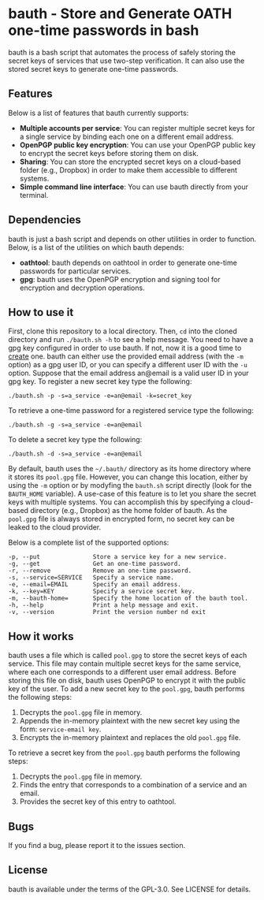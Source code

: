 bauth - Store and Generate OATH one-time passwords in bash
==========================================================                                                                   

bauth is a bash script that automates the process of safely storing the secret keys of services that use two-step verification. It can also use the stored secret keys to generate one-time passwords.

Features
--------

Below is a list of features that bauth currently supports:
- **Multiple accounts per service**: You can register multiple secret keys for a single service by binding each one on a different email address.
- **OpenPGP public key encryption**: You can use your OpenPGP public key to encrypt the secret keys before storing them on disk.
- **Sharing**: You can store the encrypted secret keys on a cloud-based folder (e.g., Dropbox) in order to make them accessible to different systems.
- **Simple command line interface**: You can use bauth directly from your terminal.
    
Dependencies
------------    
bauth is just a bash script and depends on other utilities in order to function. Below, is a list of the utilities on which bauth depends:
- **oathtool**: bauth depends on oathtool in order to generate one-time passwords for particular services.
- **gpg**: bauth uses the OpenPGP encryption and signing tool for encryption and decryption operations.

How to use it
-------------
First, clone this repository to a local directory. Then, `cd` into the cloned directory and run `./bauth.sh -h` to see a help message.
You need to have a gpg key configured in order to use bauth. If not, now it is a good time to [create](https://www.gnupg.org/documentation/howtos.html) one. bauth can either use the provided email address (with the `-m` option) as a gpg user ID, or you can specify a different user ID with the `-u` option.
Suppose that the email address an@email is a valid user ID in your gpg key. To register a new secret key type the following: 
```
./bauth.sh -p -s=a_service -e=an@email -k=secret_key
```
To retrieve a one-time password for a registered service type the following:
```
./bauth.sh -g -s=a_service -e=an@email
```
To delete a secret key type the following:
```
./bauth.sh -d -s=a_service -e=an@email
```
By default, bauth uses the `~/.bauth/` directory as its home directory where it stores its `pool.gpg` file. However, you can change this location, either by using the `-m` option or by modyfing the `bauth.sh` script directly (look for the `BAUTH_HOME` variable). 
A use-case of this feature is to let you share the secret keys with multiple systems. You can accomplish this by specifying a cloud-based directory (e.g., Dropbox) as the home folder of bauth. As the `pool.gpg` file is always stored in encrypted form, no secret key can be leaked to the cloud provider.

Below is a complete list of the supported options:
```
-p, --put               Store a service key for a new service.
-g, --get               Get an one-time password.
-r, --remove            Remove an one-time password.
-s, --service=SERVICE   Specify a service name.
-e, --email=EMAIL       Specify an email address.
-k, --key=KEY           Specify a service secret key.
-m, --bauth-home=       Specify the home location of the bauth tool.
-h, --help              Print a help message and exit.
-v, --version           Print the version number nd exit
```
    
How it works
------------
bauth uses a file which is called `pool.gpg` to store the secret keys of each service. This file may contain multiple secret keys for the same service, where each one corresponds to a different user email address.  Before storing this file on disk, bauth uses OpenPGP to encrypt it with the public key of the user.
To add a new secret key to the `pool.gpg`, bauth performs the following steps:
1. Decrypts the `pool.gpg` file in memory.
2. Appends the in-memory plaintext with the new secret key using the form: `service-email key`.
3. Encrypts the in-memory plaintext and replaces the old `pool.gpg` file. 

To retrieve a secret key from the `pool.gpg` bauth performs the following steps:
1. Decrypts the `pool.gpg` file in memory.
2. Finds the entry that corresponds to a combination of a service and an email.
3. Provides the secret key of this entry to oathtool.

Bugs
----
If you find a bug, please report it to the issues section. 

License
-------
bauth is available under the terms of the GPL-3.0. See LICENSE for details.
